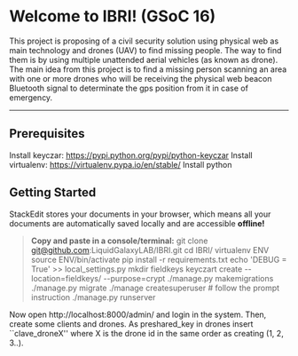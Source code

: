 Welcome to IBRI! (GSoC 16)
===================

This project is proposing of a civil security solution using physical web as main technology and drones (UAV) to find missing people. The way to find them is by using multiple unattended aerial vehicles (as known as drone). The main idea from this project is to find a missing person scanning an area with one or more drones who will be receiving the physical web beacon Bluetooth signal to determinate the gps position from it in case of emergency.

----------

Prerequisites
----------

Install keyczar: https://pypi.python.org/pypi/python-keyczar
Install virtualenv: https://virtualenv.pypa.io/en/stable/
Install python

Getting Started
-------------

StackEdit stores your documents in your browser, which means all your documents are automatically saved locally and are accessible **offline!**

> **Copy and paste in a console/terminal:**
> git clone git@github.com:LiquidGalaxyLAB/IBRI.git
> cd IBRI/
> virtualenv ENV
> source ENV/bin/activate
> pip install -r requirements.txt
> echo 'DEBUG = True' >> local_settings.py
> mkdir fieldkeys
> keyczart create --location=fieldkeys/ --purpose=crypt
> ./manage.py makemigrations
> ./manage.py migrate
> ./manage createsuperuser # follow the prompt instruction
> ./manage.py runserver

Now open http://localhost:8000/admin/ and login in the system. Then, create some clients and drones. As preshared_key in drones insert ``clave_droneX'' where X is the drone id in the same order as creating (1, 2, 3..). 
